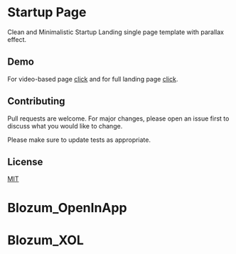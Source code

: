 # Startup Page

Clean and Minimalistic Startup Landing single page template with parallax effect.

## Demo

For video-based page [click](https://ijazulrehman.github.io/Minimalistic-Startup-Landing-Page/video-demo) and for full landing page [click](https://ijazulrehman.github.io/Minimalistic-Startup-Landing-Page).


## Contributing
Pull requests are welcome. For major changes, please open an issue first to discuss what you would like to change.

Please make sure to update tests as appropriate.

## License
[MIT](https://choosealicense.com/licenses/mit/)
# Blozum_OpenInApp
# Blozum_XOL
